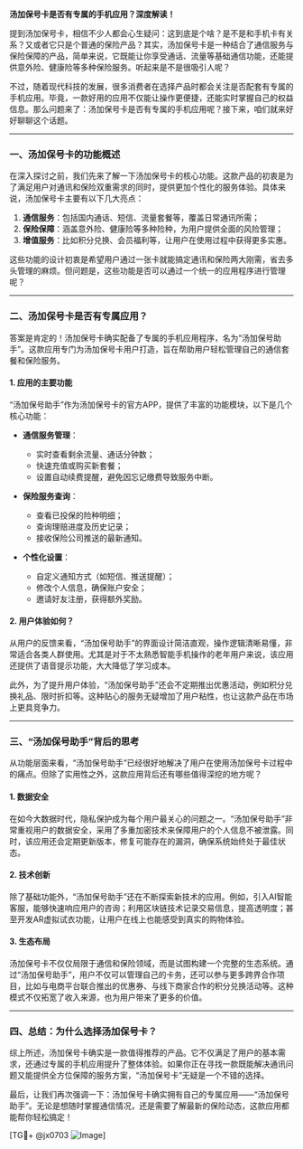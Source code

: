 **汤加保号卡是否有专属的手机应用？深度解读！**

提到汤加保号卡，相信不少人都会心生疑问：这到底是个啥？是不是和手机卡有关系？又或者它只是个普通的保险产品？其实，汤加保号卡是一种结合了通信服务与保险保障的产品，简单来说，它既能让你享受通话、流量等基础通信功能，还能提供意外险、健康险等多种保险服务。听起来是不是很吸引人呢？

不过，随着现代科技的发展，很多消费者在选择产品时都会关注是否配套有专属的手机应用。毕竟，一款好用的应用不仅能让操作更便捷，还能实时掌握自己的权益信息。那么问题来了：汤加保号卡是否有专属的手机应用呢？接下来，咱们就来好好聊聊这个话题。

---

### 一、汤加保号卡的功能概述

在深入探讨之前，我们先来了解一下汤加保号卡的核心功能。这款产品的初衷是为了满足用户对通讯和保险双重需求的同时，提供更加个性化的服务体验。具体来说，汤加保号卡主要有以下几大亮点：

1. **通信服务**：包括国内通话、短信、流量套餐等，覆盖日常通讯所需；
2. **保险保障**：涵盖意外险、健康险等多种险种，为用户提供全面的风险管理；
3. **增值服务**：比如积分兑换、会员福利等，让用户在使用过程中获得更多实惠。

这些功能的设计初衷是希望用户通过一张卡就能搞定通讯和保险两大刚需，省去多头管理的麻烦。但问题是，这些功能是否可以通过一个统一的应用程序进行管理呢？

---

### 二、汤加保号卡是否有专属应用？

答案是肯定的！汤加保号卡确实配备了专属的手机应用程序，名为“汤加保号助手”。这款应用专门为汤加保号卡用户打造，旨在帮助用户轻松管理自己的通信套餐和保险服务。

#### 1. **应用的主要功能**
“汤加保号助手”作为汤加保号卡的官方APP，提供了丰富的功能模块，以下是几个核心功能：

- **通信服务管理**：
  - 实时查看剩余流量、通话分钟数；
  - 快速充值或购买新套餐；
  - 设置自动续费提醒，避免因忘记缴费导致服务中断。
  
- **保险服务查询**：
  - 查看已投保的险种明细；
  - 查询理赔进度及历史记录；
  - 接收保险公司推送的最新通知。

- **个性化设置**：
  - 自定义通知方式（如短信、推送提醒）；
  - 修改个人信息，确保账户安全；
  - 邀请好友注册，获得额外奖励。

#### 2. **用户体验如何？**
从用户的反馈来看，“汤加保号助手”的界面设计简洁直观，操作逻辑清晰易懂，非常适合各类人群使用。尤其是对于不太熟悉智能手机操作的老年用户来说，该应用还提供了语音提示功能，大大降低了学习成本。

此外，为了提升用户体验，“汤加保号助手”还会不定期推出优惠活动，例如积分兑换礼品、限时折扣等。这种贴心的服务无疑增加了用户粘性，也让这款产品在市场上更具竞争力。

---

### 三、“汤加保号助手”背后的思考

从功能层面来看，“汤加保号助手”已经很好地解决了用户在使用汤加保号卡过程中的痛点。但除了实用性之外，这款应用背后还有哪些值得深挖的地方呢？

#### 1. **数据安全**
在如今大数据时代，隐私保护成为每个用户最关心的问题之一。“汤加保号助手”非常重视用户的数据安全，采用了多重加密技术来保障用户的个人信息不被泄露。同时，该应用还会定期更新版本，修复可能存在的漏洞，确保系统始终处于最佳状态。

#### 2. **技术创新**
除了基础功能外，“汤加保号助手”还在不断探索新技术的应用。例如，引入AI智能客服，能够快速响应用户的咨询；利用区块链技术记录交易信息，提高透明度；甚至开发AR虚拟试衣功能，让用户在线上也能感受到真实的购物体验。

#### 3. **生态布局**
汤加保号卡不仅仅局限于通信和保险领域，而是试图构建一个完整的生态系统。通过“汤加保号助手”，用户不仅可以管理自己的卡务，还可以参与更多跨界合作项目，比如与电商平台联合推出的优惠券、与线下商家合作的积分兑换活动等。这种模式不仅拓宽了收入来源，也为用户带来了更多的价值。

---

### 四、总结：为什么选择汤加保号卡？

综上所述，汤加保号卡确实是一款值得推荐的产品。它不仅满足了用户的基本需求，还通过专属的手机应用提升了整体体验。如果你正在寻找一款既能解决通讯问题又能提供全方位保障的服务方案，“汤加保号卡”无疑是一个不错的选择。

最后，让我们再次强调一下：汤加保号卡确实拥有自己的专属应用——“汤加保号助手”。无论是想随时掌握通信情况，还是需要了解最新的保险动态，这款应用都能帮你轻松搞定！

[TG💪+ @jx0703 ![Image](https://github.com/user-attachments/assets/dbca1d08-cadb-493c-b0ec-ad6f7a83f270)]